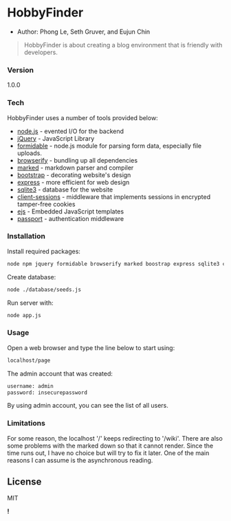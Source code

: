 # HobbyFinder
  - Author: Phong Le, Seth Gruver, and Eujun Chin
> HobbyFinder is about creating a blog environment that is friendly with developers.

### Version
1.0.0

### Tech
HobbyFinder uses a number of tools provided below:

* [node.js] - evented I/O for the backend
* [jQuery] - JavaScript Library
* [formidable] - node.js module for parsing form data, especially file uploads.
* [browserify] - bundling up all dependencies
* [marked] - markdown parser and compiler
* [bootstrap] - decorating website's design
* [express] - more efficient for web design
* [sqlite3] - database for the website
* [client-sessions] - middleware that implements sessions in encrypted tamper-free cookies
* [ejs] - Embedded JavaScript templates
* [passport] - authentication middleware

### Installation
Install required packages:
```sh
node npm jquery formidable browserify marked boostrap express sqlite3 client-sessions ejs passport --save
```
Create database:
```sh
node ./database/seeds.js
```
Run server with:
```sh
node app.js
```

### Usage
Open a web browser and type the line below to start using:
```sh
localhost/page
```
 The admin account that was created:
```sh
username: admin
password: insecurepassword
```
By using admin account, you can see the list of all users.

### Limitations
For some reason, the localhost '/' keeps redirecting to '/wiki'.
There are also some problems with the marked down so that it cannot render. Since the time runs out, I have no choice but will try to fix it later. One of the main reasons I can assume is the asynchronous reading.

License
----

MIT

**!**

   [formidable]: <https://github.com/felixge/node-formidable>
   [node.js]: <http://nodejs.org>
   [jQuery]: <https://www.npmjs.com/package/jQuery>
   [browserify]: <http://browserify.org/>
   [marked]: <https://github.com/chjj/marked>
   [bootstrap]: <https://www.npmjs.com/package/bootstrap>
   [express]: <https://www.npmjs.com/package/express>
   [sqlite3]: <https://www.npmjs.com/package/sqlite3>
   [client-sessions]: <https://www.npmjs.com/package/client-sessions>
   [ejs]: <https://www.npmjs.com/package/ejs>
   [passport]: <https://www.npmjs.com/package/passport>
